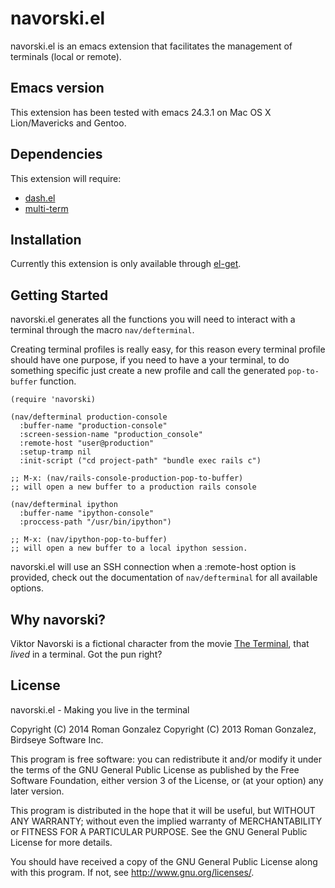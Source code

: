 # navorski.el

navorski.el is an emacs extension that facilitates the management of
terminals (local or remote).

## Emacs version

This extension has been tested with emacs 24.3.1 on Mac OS X Lion/Mavericks
and Gentoo.

## Dependencies

This extension will require:

* [dash.el](https://github.com/magnars/dash.el)
* [multi-term](https://github.com/emacsmirror/multi-term)

## Installation

Currently this extension is only available through [el-get](https://github.com/dimitri/el-get).

## Getting Started

navorski.el generates all the functions you will need to interact with
a terminal through the macro `nav/defterminal`.

Creating terminal profiles is really easy, for this reason every
terminal profile should have one purpose, if you need to have a
your terminal, to do something specific just create a new profile
and call the generated `pop-to-buffer` function.

```elisp
(require 'navorski)

(nav/defterminal production-console
  :buffer-name "production-console"
  :screen-session-name "production_console"
  :remote-host "user@production"
  :setup-tramp nil
  :init-script ("cd project-path" "bundle exec rails c")

;; M-x: (nav/rails-console-production-pop-to-buffer)
;; will open a new buffer to a production rails console

(nav/defterminal ipython
  :buffer-name "ipython-console"
  :proccess-path "/usr/bin/ipython")

;; M-x: (nav/ipython-pop-to-buffer)
;; will open a new buffer to a local ipython session.
```

navorski.el will use an SSH connection when a :remote-host option is
provided, check out the documentation of `nav/defterminal` for all
available options.

## Why navorski?

Viktor Navorski is a fictional character from the movie [The
Terminal](http://en.wikipedia.org/wiki/The_Terminal), that _lived_ in
a terminal. Got the pun right?

## License

 navorski.el - Making you live in the terminal

 Copyright (C) 2014  Roman Gonzalez
 Copyright (C) 2013  Roman Gonzalez, Birdseye Software Inc.

 This program is free software: you can redistribute it and/or modify
 it under the terms of the GNU General Public License as published by
 the Free Software Foundation, either version 3 of the License, or
 (at your option) any later version.

 This program is distributed in the hope that it will be useful,
 but WITHOUT ANY WARRANTY; without even the implied warranty of
 MERCHANTABILITY or FITNESS FOR A PARTICULAR PURPOSE.  See the
 GNU General Public License for more details.

 You should have received a copy of the GNU General Public License
 along with this program.  If not, see <http://www.gnu.org/licenses/>.